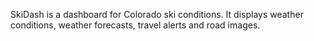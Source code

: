 SkiDash is a dashboard for Colorado ski conditions. It displays weather conditions, weather forecasts, travel alerts and road images.





